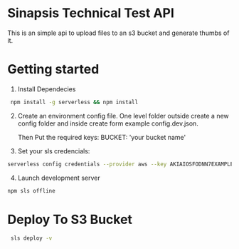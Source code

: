 # Sinapsis Technical Test API

This is an simple api to upload files to an s3 bucket and generate thumbs of it.

# Getting started

1. Install Dependecies

```sh
 npm install -g serverless && npm install
```

2.  Create an environment config file.
    One level folder outside create a new config folder and inside create form example config.dev.json.

    Then Put the required keys:
    BUCKET: 'your bucket name'

3.  Set your sls credencials:

```sh
serverless config credentials --provider aws --key AKIAIOSFODNN7EXAMPLE --secret wJalrXUtnFEMI/K7MDENG/bPxRfiCYEXAMPLEKEY
```

4.  Launch development server

```sh
npm sls offline
```

# Deploy To S3 Bucket

```sh
 sls deploy -v
```
